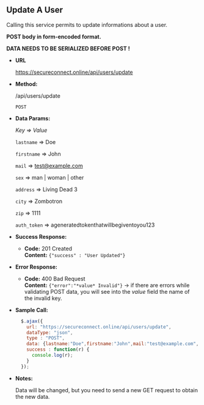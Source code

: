 **Update A User**
----
Calling this service permits to update informations about a user.

**POST body in form-encoded format.**

**DATA NEEDS TO BE SERIALIZED BEFORE POST !**

* **URL**

  https://secureconnect.online/api/users/update

* **Method:**
  
  /api/users/update

  `POST`

* **Data Params:**

    *Key => Value*

    `lastname` => Doe

    `firstname` => John

    `mail` => test@example.com

    `sex` => man | woman | other

    `address` => Living Dead 3

    `city` => Zombotron
    
    `zip` => 1111
    
    `auth_token` => ageneratedtokenthatwillbegiventoyou123

* **Success Response:**

  * **Code:** 201 Created<br />
    **Content:** `{"success" : "User Updated"}`
 
* **Error Response:**

  * **Code:** 400 Bad Request<br />
    **Content:** `{"error":"*value* Invalid"}` -> if there are errors while validating POST data, you will see into the *value* field the name of the invalid key.

* **Sample Call:**

  ```javascript
    $.ajax({
      url: "https://secureconnect.online/api/users/update",
      dataType: "json",
      type : "POST",
      data: {lastname:"Doe",firstname:"John",mail:"test@example.com",sex:"man",address:"Living Dead 3",city:"Zombotron",zip:"111111",auth_token:"ageneratedtokenthatwillbegiventoyou123"},
      success : function(r) {
        console.log(r);
      }
    });
  ```

* **Notes:**

    Data will be changed, but you need to send a new GET request to obtain the new data.